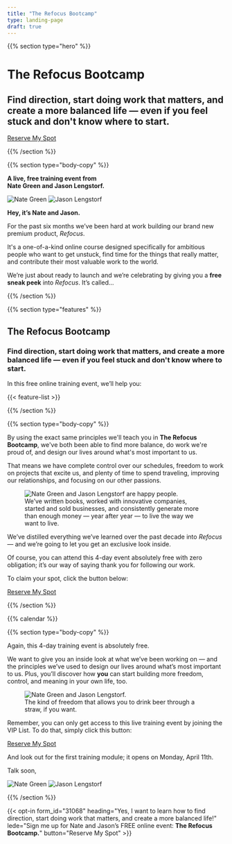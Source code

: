 ```yaml
---
title: "The Refocus Bootcamp"
type: landing-page
draft: true
---
```


{{% section type="hero" %}}

# The Refocus Bootcamp

## Find direction, start doing work that matters, and create a more balanced life — even if you feel stuck and don't know where to start.

[Reserve My Spot](#opt-in)

{{% /section %}}

{{% section type="body-copy" %}}

<div class="author-photos">
    <p class="author-photos__text">
        <strong>A live, free training event from<br>
        Nate Green and Jason Lengstorf.</strong>
    </p>
    <img class="author-photos__headshot"
         src="/images/nate-green-200.jpg" 
         alt="Nate Green">
    <img class="author-photos__headshot"
         src="/images/jason-lengstorf-200.jpg" 
         alt="Jason Lengstorf">
</div>

**Hey, it’s Nate and Jason.**

For the past six months we’ve been hard at work building our brand new premium product, _Refocus_.

It's a one-of-a-kind online course designed specifically for ambitious people who want to get unstuck, find time for the things that really matter, and contribute their most valuable work to the world.

We’re just about ready to launch and we’re celebrating by giving you a <strong>free sneak peek</strong> into _Refocus_. It’s called…

{{% /section %}}

{{% section type="features" %}}

## The Refocus Bootcamp
### Find direction, start doing work that matters, and create a more balanced life — even if you feel stuck and don't know where to start.

In this free online training event, we’ll help you:

{{< feature-list >}}

{{% /section %}}

{{% section type="body-copy" %}}

By using the exact same principles we'll teach you in **The Refocus Bootcamp**, we've both been able to find more balance, do work we're proud of, and design our lives around what's most important to us.

That means we have complete control over our schedules, freedom to work on projects that excite us, and plenty of time to spend traveling, improving our relationships, and focusing on our other passions.

<figure class="body-copy__figure">
    <img class="body-copy__figure-image"
         src="/images/nate-and-jason-are-pretty-happy-people.jpg"
         alt="Nate Green and Jason Lengstorf are happy people.">
    <figcaption class="body-copy__figure-caption">
        We’ve written books, worked with innovative companies, started and sold businesses, and consistently generate more than enough money — year after year — to live the way we want to live. 
    </figcaption>
</figure>

We’ve distilled everything we’ve learned over the past decade into _Refocus_ — and we’re going to let you get an exclusive look inside. 

Of course, you can attend this 4-day event absolutely free with zero obligation; it’s our way of saying thank you for following our work. 

To claim your spot, click the button below:

<a href="#opt-in" class="button">Reserve My Spot</a>

{{% /section %}}

{{% calendar %}}

{{% section type="body-copy" %}}

Again, this 4-day training event is absolutely free.

We want to give you an inside look at what we’ve been working on — and the principles we’ve used to design our lives around what’s most important to us.  Plus, you’ll discover how **you** can start building more freedom, control, and meaning in your own life, too.

<figure class="body-copy__figure body-copy__figure--smaller">
    <img class="body-copy__figure-image"
         src="/images/nate-and-jason.jpg"
         alt="Nate Green and Jason Lengstorf.">
    <figcaption class="body-copy__figure-caption">
        The kind of freedom that allows you to drink beer through a straw, if you want.
    </figcaption>
</figure>

Remember, you can only get access to this live training event by joining the VIP List. To do that, simply click this button:

<a href="#opt-in" class="button">Reserve My Spot</a>

And look out for the first training module; it opens on Monday, April 11th.

<div class="signatures">
    <!-- <img class="signatures__photo"
         src="/images/nate-and-jason.jpg"
         alt="Nate Green and Jason Lengstorf"> -->
    <p class="signatures__sign-off">Talk soon,</p>
    <img class="signatures__sig"
         src="/images/nate-signature.png"
         alt="Nate Green">
    <img class="signatures__sig"
         src="/images/jason-signature.png"
         alt="Jason Lengstorf">
</div>

{{% /section %}}



{{< opt-in
    form_id="31068"
    heading="Yes, I want to learn how to find direction, start doing work that matters, and create a more balanced life!"
    lede="Sign me up for Nate and Jason’s FREE online event: <strong>The Refocus Bootcamp.</strong>"
    button="Reserve My Spot" >}}


